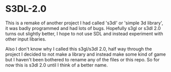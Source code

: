 # S3DL-2.0
This is a remake of another project I had called 's3dl' or 'simple 3d library', it was badly programmed and had lots of bugs. Hopefully s3gl or s3dl 2.0 turns out slightly better, I hope to not use SDL and instead experiment with other input libaries.

Also I don't know why I called this s3gl/s3dl 2.0, half way through the project I decided to not make a library and instead make some kind of game but I haven't been bothered to rename any of the files or this repo. So for now this is s3dl 2.0 until I think of a better name.
